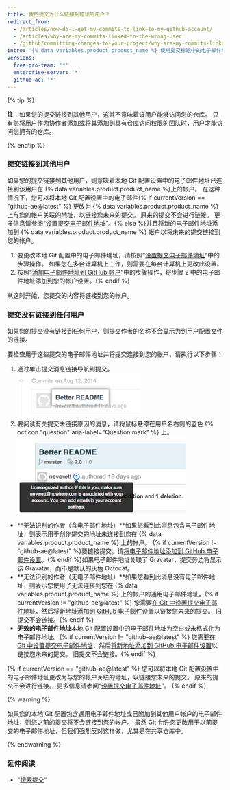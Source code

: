 ```yaml
---
title: 我的提交为什么链接到错误的用户？
redirect_from:
  - /articles/how-do-i-get-my-commits-to-link-to-my-github-account/
  - /articles/why-are-my-commits-linked-to-the-wrong-user
  - /github/committing-changes-to-your-project/why-are-my-commits-linked-to-the-wrong-user
intro: '{% data variables.product.product_name %} 使用提交标题中的电子邮件地址将提交链接到 GitHub 用户。 如果将您的提交链接到其他用户，或者根本没有链接到任何用户，您可能需要更改本地 Git 配置设置{% if currentVersion != "github-ae@latest" %}，将电子邮件地址添加到您的帐户电子邮件设置，或同时执行这两项操作{% endif %}。'
versions:
  free-pro-team: '*'
  enterprise-server: '*'
  github-ae: '*'
---
```

{% tip %}

**注**：如果您的提交链接到其他用户，这并不意味着该用户能够访问您的仓库。 只有您将用户作为协作者添加或将其添加到具有仓库访问权限的团队时，用户才能访问您拥有的仓库。

{% endtip %}

### 提交链接到其他用户

如果您的提交链接到其他用户，则意味着本地 Git 配置设置中的电子邮件地址已连接到该用户在 {% data variables.product.product_name %}上的帐户。 在这种情况下，您可以将本地 Git 配置设置中的电子邮件{% if currentVersion == "github-ae@latest" %} 更改为 {% data variables.product.product_name %} 上与您的帐户关联的地址，以链接您未来的提交。 原来的提交不会进行链接。 更多信息请参阅“[设置提交电子邮件地址](/github/setting-up-and-managing-your-github-user-account/setting-your-commit-email-address#setting-your-commit-email-address-in-git)”。{% else %}并且将新的电子邮件地址添加到 {% data variables.product.product_name %} 帐户以将未来的提交链接到您的帐户。

1. 要更改本地 Git 配置中的电子邮件地址，请按照“[设置提交电子邮件地址](/github/setting-up-and-managing-your-github-user-account/setting-your-commit-email-address#setting-your-commit-email-address-in-git)”中的步骤操作。 如果您在多台计算机上工作，则需要在每台计算机上更改此设置。
2. 按照“[添加电子邮件地址到 GitHub 帐户](/articles/adding-an-email-address-to-your-github-account)”中的步骤操作，将步骤 2 中的电子邮件地址添加到您的帐户设置。{% endif %}

从这时开始，您提交的内容将链接到您的帐户。

### 提交没有链接到任何用户

如果您的提交没有链接到任何用户，则提交作者的名称不会显示为到用户配置文件的链接。

要检查用于这些提交的电子邮件地址并将提交连接到您的帐户，请执行以下步骤：

1. 通过单击提交消息链接导航到提交。 ![提交消息链接](/assets/images/help/commits/commit-msg-link.png)
2. 要阅读有关提交未链接原因的消息，请将鼠标悬停在用户名右侧的蓝色 {% octicon "question" aria-label="Question mark" %} 上。 ![提交悬停消息](/assets/images/help/commits/commit-hover-msg.png)

  - **无法识别的作者（含电子邮件地址）**如果您看到此消息包含电子邮件地址，则表示用于创作提交的地址未连接到您在 {% data variables.product.product_name %} 上的帐户。 {% if currentVersion != "github-ae@latest" %}要链接提交，请[将电子邮件地址添加到 GitHub 电子邮件设置](/articles/adding-an-email-address-to-your-github-account)。{% endif %}如果电子邮件地址关联了 Gravatar，提交旁边将显示该 Gravatar，而不是默认的灰色 Octocat。
  - **无法识别的作者（无电子邮件地址）**如果您看到此消息没有电子邮件地址，则表示您使用了无法连接到您在 {% data variables.product.product_name %} 上的帐户的通用电子邮件地址。{% if currentVersion != "github-ae@latest" %} 您需要[在 Git 中设置提交电子邮件地址](/articles/setting-your-commit-email-address)，然后[将新地址添加到 GitHub 电子邮件设置](/articles/adding-an-email-address-to-your-github-account)以链接您未来的提交。 旧提交不会链接。{% endif %}
  - **无效的电子邮件地址**本地 Git 配置设置中的电子邮件地址为空白或未格式化为电子邮件地址。{% if currentVersion != "github-ae@latest" %} 您需要[在 Git 中设置提交电子邮件地址](/articles/setting-your-commit-email-address)，然后[将新地址添加到 GitHub 电子邮件设置](/articles/adding-an-email-address-to-your-github-account)以链接您未来的提交。 旧提交不会链接。{% endif %}

{% if currentVersion == "github-ae@latest" %}
您可以将本地 Git 配置设置中的电子邮件地址更改为与您的帐户关联的地址，以链接您未来的提交。 原来的提交不会进行链接。 更多信息请参阅“[设置提交电子邮件地址](/github/setting-up-and-managing-your-github-user-account/setting-your-commit-email-address#setting-your-commit-email-address-in-git)”。
{% endif %}

{% warning %}

如果您的本地 Git 配置包含通用电子邮件地址或已附加到其他用户帐户的电子邮件地址，则您之前的提交将不会链接到您的帐户。 虽然 Git 允许您更改用于以前提交的电子邮件地址，但我们强烈反对这样做，尤其是在共享仓库中。

{% endwarning %}

### 延伸阅读

* "[搜索提交](/articles/searching-commits)"
